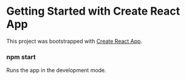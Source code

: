 # Getting Started with Create React App

This project was bootstrapped with [Create React App](https://github.com/facebook/create-react-app).

### npm start

Runs the app in the development mode.



